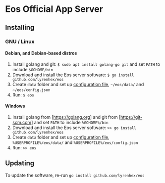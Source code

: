 # Eos Official App Server

## Installing

### GNU / Linux

#### Debian, and Debian-based distros

1. Install golang and git: `$ sudo apt install golang-go git` and set `PATH` to include `$GOHOME/bin`
2. Download and install the Eos server software: `$ go install github.com/lyrenhex/eos`
3. Create `data` folder and set up [configuration file](documentation/tech.md), `~/eos/data/` and `~/eos/config.json`
4. Run: `$ eos`

#### Windows

1. Install golang from [https://golang.org] and git from [https://git-scm.com] and set `PATH` to include `%GOHOME%/bin`
2. Download and install the Eos server software: `>> go install github.com/lyrenhex/eos`
3. Create `data` folder and set up [configuration file](documentation/tech.md), `%USERPROFILE%/eos/data/` and `%USERPROFILE%/eos/config.json`
4. Run: `>> eos`

## Updating

To update the software, re-run `go install github.com/lyrenhex/eos`
